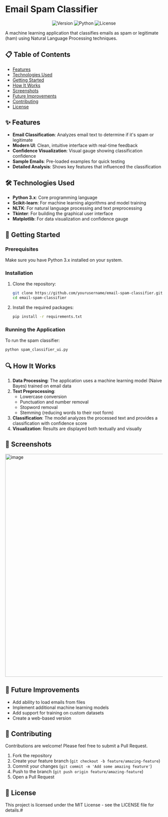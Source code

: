 # Email Spam Classifier

<div align="center">

![Version](https://img.shields.io/badge/version-1.0.0-blue)
![Python](https://img.shields.io/badge/Python-3.x-blue?logo=python)
![License](https://img.shields.io/badge/license-MIT-green)

</div>

A machine learning application that classifies emails as spam or legitimate (ham) using Natural Language Processing techniques.

## 📋 Table of Contents

- [Features](#features)
- [Technologies Used](#technologies-used)
- [Getting Started](#getting-started)
- [How It Works](#how-it-works)
- [Screenshots](#screenshots)
- [Future Improvements](#future-improvements)
- [Contributing](#contributing)
- [License](#license)

## ✨ Features

- **Email Classification**: Analyzes email text to determine if it's spam or legitimate
- **Modern UI**: Clean, intuitive interface with real-time feedback
- **Confidence Visualization**: Visual gauge showing classification confidence
- **Sample Emails**: Pre-loaded examples for quick testing
- **Detailed Analysis**: Shows key features that influenced the classification

## 🛠️ Technologies Used

- **Python 3.x**: Core programming language
- **Scikit-learn**: For machine learning algorithms and model training
- **NLTK**: For natural language processing and text preprocessing
- **Tkinter**: For building the graphical user interface
- **Matplotlib**: For data visualization and confidence gauge

## 🚀 Getting Started

### Prerequisites

Make sure you have Python 3.x installed on your system.

### Installation

1. Clone the repository:
   ```bash
   git clone https://github.com/yourusername/email-spam-classifier.git
   cd email-spam-classifier
   ```

2. Install the required packages:
   ```bash
   pip install -r requirements.txt
   ```

### Running the Application

To run the spam classifier:

```bash
python spam_classifier_ui.py
```

## 🔍 How It Works

1. **Data Processing**: The application uses a machine learning model (Naive Bayes) trained on email data
2. **Text Preprocessing**:
   - Lowercase conversion
   - Punctuation and number removal
   - Stopword removal
   - Stemming (reducing words to their root form)
3. **Classification**: The model analyzes the processed text and provides a classification with confidence score
4. **Visualization**: Results are displayed both textually and visually

## 📸 Screenshots

<img width="886" height="710" alt="image" src="https://github.com/user-attachments/assets/ad57b4f6-3aa4-4d9c-9a7b-53d0ec0de88e" />

## 🔮 Future Improvements

- Add ability to load emails from files
- Implement additional machine learning models
- Add support for training on custom datasets
- Create a web-based version

## 🤝 Contributing

Contributions are welcome! Please feel free to submit a Pull Request.

1. Fork the repository
2. Create your feature branch (`git checkout -b feature/amazing-feature`)
3. Commit your changes (`git commit -m 'Add some amazing feature'`)
4. Push to the branch (`git push origin feature/amazing-feature`)
5. Open a Pull Request

## 📄 License

This project is licensed under the MIT License - see the LICENSE file for details.#
